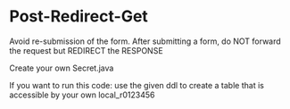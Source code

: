 # Post-Redirect-Get
Avoid re-submission of the form.
After submitting a form, do NOT forward the request but REDIRECT the RESPONSE

Create your own Secret.java

If you want to run this code: use the given ddl to create a table that is accessible by your own local_r0123456
